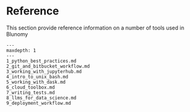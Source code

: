 # Reference

This section provide reference information on a number of tools used in Blunomy

```{toctree}
---
maxdepth: 1
---
1_python_best_practices.md
2_git_and_bitbucket_workflow.md
3_working_with_jupyterhub.md
4_intro_to_unix_bash.md
5_working_with_dask.md
6_cloud_toolbox.md
7_writing_tests.md
8_llms_for_data_science.md
9_deployment_workflow.md
```

